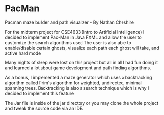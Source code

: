 # PacMan
Pacman maze builder and path visualizer - By Nathan Cheshire

For the midterm project for CSE4633 (Intro to Artificial Intelligence) I decided to implement Pac-Man in Java FXML and allow the user to customize the search algorithms used
The user is also able to enable/disable certain ghosts, visualize each path each ghost will take, and active hard mode

Many nights of sleep were lost on this project but all in all I had fun doing it and learned a lot about game development and path finding algorithms.

As a bonus, I implemented a maze generator which uses a backtracking algorithm called Prim's algorithm for weighted, undirected, minimal spanning trees. Backtracking is also a search technique which is why I decided to implement this feature

The Jar file is inside of the jar directory or you may clone the whole project and tweak the source code via an IDE.
